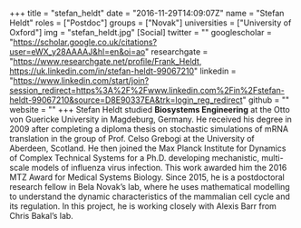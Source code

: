 +++
title = "stefan_heldt"
date = "2016-11-29T14:09:07Z"
name = "Stefan Heldt"
roles = ["Postdoc"]
groups = ["Novak"]
universities = ["University of Oxford"]
img = "stefan_heldt.jpg"
[Social]
  twitter = ""
  googlescholar = "https://scholar.google.co.uk/citations?user=eWX_y28AAAAJ&hl=en&oi=ao"
  researchgate = "https://www.researchgate.net/profile/Frank_Heldt, https://uk.linkedin.com/in/stefan-heldt-99067210"
  linkedin = "https://www.linkedin.com/start/join?session_redirect=https%3A%2F%2Fwww.linkedin.com%2Fin%2Fstefan-heldt-99067210&source=D8E90337EA&trk=login_reg_redirect"
  github = ""
  website = ""
+++
Stefan Heldt studied **Biosystems Engineering** at the Otto von Guericke University in Magdeburg, Germany. He received his degree in 2009 after completing a diploma thesis on stochastic simulations of mRNA translation in the group of Prof. Celso Grebogi at the University of Aberdeen, Scotland. He then joined the Max Planck Institute for Dynamics of Complex Technical Systems for a Ph.D. developing mechanistic, multi-scale models of influenza virus infection. This work awarded him the 2016 MTZ Award for Medical Systems Biology. Since 2015, he is a postdoctoral research fellow in Bela Novak’s lab, where he uses mathematical modelling to understand the dynamic characteristics of the mammalian cell cycle and its regulation. In this project, he is working closely with Alexis Barr from Chris Bakal’s lab.
